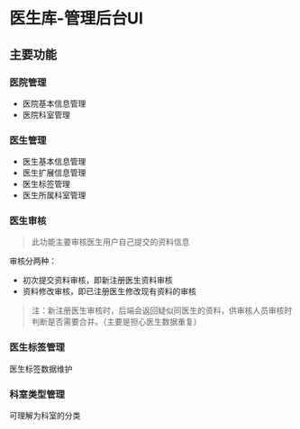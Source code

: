 # 医生库-管理后台UI

## 主要功能

### 医院管理
- 医院基本信息管理
- 医院科室管理

### 医生管理
- 医生基本信息管理
- 医生扩展信息管理
- 医生标签管理
- 医生所属科室管理

### 医生审核
> 此功能主要审核医生用户自己提交的资料信息

审核分两种：
- 初次提交资料审核，即新注册医生资料审核
- 资料修改审核，即已注册医生修改现有资料的审核

> 注：新注册医生审核时，后端会返回疑似同医生的资料，供审核人员审核时判断是否需要合并。（主要是担心医生数据重复）

### 医生标签管理
医生标签数据维护

### 科室类型管理
可理解为科室的分类


